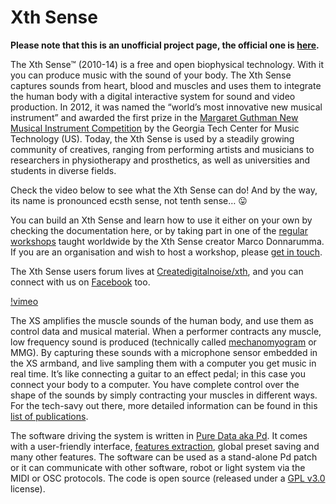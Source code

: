 # Xth Sense

**Please note that this is an unofficial project page, the official one is
[here](http://res.marcodonnarumma.com/projects/xth-sense/).**

The Xth Sense™ (2010-14) is a free and open biophysical technology. With it you can produce music
with the sound of your body. The Xth Sense captures sounds from heart, blood and muscles and
uses them to integrate the human body with a digital interactive system for sound and video
production. In 2012, it was named the “world’s most innovative new musical instrument” and
awarded the first prize in the
[Margaret Guthman New Musical Instrument Competition](http://www.guthman.gatech.edu/) by the
Georgia Tech Center for Music Technology (US). Today, the Xth Sense is used by a steadily
growing community of creatives, ranging from performing artists and musicians to researchers
in physiotherapy and prosthetics, as well as universities and students in diverse fields.

Check the video below to see what the Xth Sense can do! And by the way, its name is pronounced
ecsth sense, not tenth sense… 😛

You can build an Xth Sense and learn how to use it either on your own by checking the
documentation here, or by taking part in one of the [regular workshops](http://marcodonnarumma.com/teaching/xth-sense-biophysical-music/)
taught worldwide by the Xth Sense creator Marco Donnarumma. If you are an
organisation and wish to host a workshop, please [get in touch](mailto:m@marcodonnarumma.com).

The Xth Sense users forum lives at
[Createdigitalnoise/xth](http://createdigitalnoise.com/categories/xth), and you can connect
with us on [Facebook](http://www.facebook.com/XthSense) too.

[!vimeo](86766860)

The XS amplifies the muscle sounds of the human body, and use them as control data and
musical material. When a performer contracts any muscle, low frequency sound is produced
(technically called [mechanomyogram](http://en.wikipedia.org/wiki/Mechanomyogram) or MMG).
By capturing these sounds with a microphone sensor
embedded in the XS armband, and live sampling them with a computer you get music in real time.
It’s like connecting a guitar to an effect pedal; in this case you connect your body to a
computer. You have complete control over the shape of the sounds by simply contracting
your muscles in different ways. For the tech-savy out there, more detailed
information can be found in this [list of publications](http://marcodonnarumma.com/texts/).

The software driving the system is written in [Pure Data aka Pd](http://puredata.info/).
It comes with a user-friendly interface,
[features extraction](http://en.wikipedia.org/wiki/Feature_extraction), global preset saving and
many other features. The software can be used as a stand-alone Pd patch or it can communicate
with other software, robot or light system via the MIDI or OSC protocols. The code is open
source (released under a [GPL v3.0](https://www.gnu.org/licenses/gpl-3.0.en.html) license).
